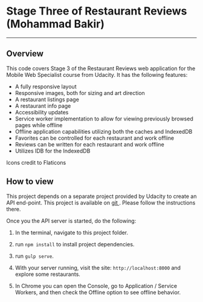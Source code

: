 # Stage Three of Restaurant Reviews (Mohammad Bakir)
---
## Overview

This code covers Stage 3 of the Restaurant Reviews web application for the Mobile Web Specialist course from Udacity. It has the following features:

* A fully responsive layout
* Responsive images, both for sizing and art direction
* A restaurant listings page
* A restaurant info page
* Accessibility updates
* Service worker implementation to allow for viewing previously browsed pages while offline
* Offline application capabilities utilizing both the caches and IndexedDB
* Favorites can be controlled for each restaurant and work offline
* Reviews can be written for each restaurant and work offline
* Utilizes IDB for the IndexedDB

Icons credit to Flaticons

## How to view

This project depends on a separate project provided by Udacity to create an API end-point. This project is available on [git ](https://github.com/udacity/mws-restaurant-stage-3). Please follow the instructions there.

Once you the API server is started, do the following:

1. In the terminal, navigate to this project folder.

2. run `npm install` to install project dependencies.

3. run `gulp serve`.

4. With your server running, visit the site: `http://localhost:8000` and explore some restaurants.

5. In Chrome you can open the Console, go to Application / Service Workers, and then check the Offline option to see offline behavior.
